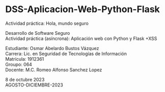 # DSS-Aplicacion-Web-Python-Flask
 Actividad práctica: Hola, mundo seguro<br>
 
 Desarrollo de Software Seguro<br>
 Actividad práctica (asíncrona): Aplicación web con Python y Flask +XSS<br>
 
 Estudiante: Osmar Abelardo Bustos Vázquez<br>
 Carrera: Lic. en Seguridad de Tecnologías de Información<br>
 Matrícula: 1912361<br>
 Groupo: 064<br>
 Docente: M.C. Romeo Alfonso Sanchez Lopez<br>
 
 8 de octubre 2023<br>
 AGOSTO-DICIEMBRE-2023

